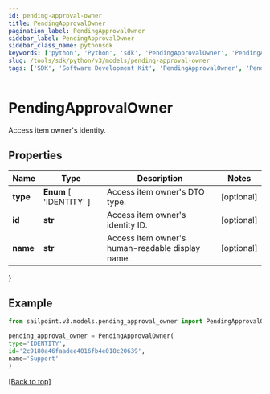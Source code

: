 ```yaml
---
id: pending-approval-owner
title: PendingApprovalOwner
pagination_label: PendingApprovalOwner
sidebar_label: PendingApprovalOwner
sidebar_class_name: pythonsdk
keywords: ['python', 'Python', 'sdk', 'PendingApprovalOwner', 'PendingApprovalOwner'] 
slug: /tools/sdk/python/v3/models/pending-approval-owner
tags: ['SDK', 'Software Development Kit', 'PendingApprovalOwner', 'PendingApprovalOwner']
---
```


# PendingApprovalOwner

Access item owner's identity.

## Properties

Name | Type | Description | Notes
------------ | ------------- | ------------- | -------------
**type** |  **Enum** [  'IDENTITY' ] | Access item owner's DTO type. | [optional] 
**id** | **str** | Access item owner's identity ID. | [optional] 
**name** | **str** | Access item owner's human-readable display name. | [optional] 
}

## Example

```python
from sailpoint.v3.models.pending_approval_owner import PendingApprovalOwner

pending_approval_owner = PendingApprovalOwner(
type='IDENTITY',
id='2c9180a46faadee4016fb4e018c20639',
name='Support'
)

```
[[Back to top]](#) 

